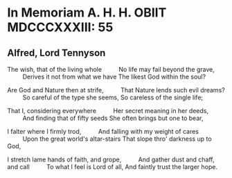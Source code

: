 # In Memoriam A. H. H. OBIIT MDCCCXXXIII: 55
## Alfred, Lord Tennyson
The wish, that of the living whole
         No life may fail beyond the grave,
         Derives it not from what we have
The likest God within the soul?

Are God and Nature then at strife,
         That Nature lends such evil dreams?
         So careful of the type she seems,
So careless of the single life;

That I, considering everywhere
         Her secret meaning in her deeds,
         And finding that of fifty seeds
She often brings but one to bear,

I falter where I firmly trod,
         And falling with my weight of cares
         Upon the great world's altar-stairs
That slope thro' darkness up to God,

I stretch lame hands of faith, and grope,
         And gather dust and chaff, and call
         To what I feel is Lord of all,
And faintly trust the larger hope.